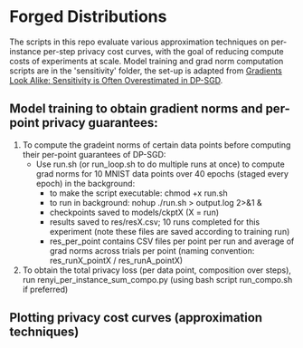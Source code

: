 # Forged Distributions

The scripts in this repo evaluate various approximation techniques on per-instance per-step privacy cost curves, with the goal of reducing compute costs of experiments at scale. Model training and grad norm computation scripts are in the 'sensitivity' folder, the set-up is adapted from [Gradients Look Alike: Sensitivity is Often Overestimated in DP-SGD](https://arxiv.org/abs/2307.00310).

## Model training to obtain gradient norms and per-point privacy guarantees:
1. To compute the gradeint norms of certain data points before computing their per-point guarantees of DP-SGD:
    - Use run.sh (or run_loop.sh to do multiple runs at once) to compute grad norms for 10 MNIST data points over 40 epochs (staged every epoch) in the background:
        - to make the script executable: chmod +x run.sh
        - to run in background: nohup ./run.sh > output.log 2>&1 &
        - checkpoints saved to models/ckptX (X = run)
        - results saved to res/resX.csv; 10 runs completed for this experiment (note these files are saved according to training run)
        - res_per_point contains CSV files per point per run and average of grad norms across trials per point (naming convention: res_runX_pointX / res_runA_pointX)
2. To obtain the total privacy loss (per data point, composition over steps), run renyi_per_instance_sum_compo.py (using bash script run_compo.sh if preferred)

 ## Plotting privacy cost curves (approximation techniques)

